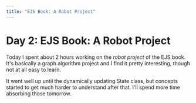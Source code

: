 ```yaml
---
title: "EJS Book: A Robot Project"
---
```


# Day 2: EJS Book: A Robot Project

Today I spent about 2 hours working on the _robot project_ of the EJS book. It's basically a graph algorithm project and I find it pretty interesting, though not at all easy to learn.

It went well up until the dynamically updating State class, but concepts started to get much harder to understand after that. I'll spend more time absorbing those tomorrow.
